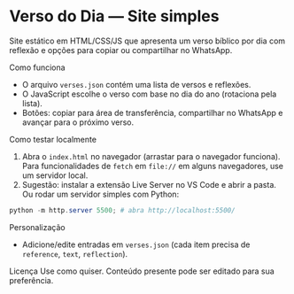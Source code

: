 # Verso do Dia — Site simples

Site estático em HTML/CSS/JS que apresenta um verso bíblico por dia com reflexão e opções para copiar ou compartilhar no WhatsApp.

Como funciona
- O arquivo `verses.json` contém uma lista de versos e reflexões.
- O JavaScript escolhe o verso com base no dia do ano (rotaciona pela lista).
- Botões: copiar para área de transferência, compartilhar no WhatsApp e avançar para o próximo verso.

Como testar localmente
1. Abra o `index.html` no navegador (arrastar para o navegador funciona). Para funcionalidades de `fetch` em `file://` em alguns navegadores, use um servidor local.
2. Sugestão: instalar a extensão Live Server no VS Code e abrir a pasta. Ou rodar um servidor simples com Python:

```powershell
python -m http.server 5500; # abra http://localhost:5500/
```

Personalização
- Adicione/edite entradas em `verses.json` (cada item precisa de `reference`, `text`, `reflection`).

Licença
Use como quiser. Conteúdo presente pode ser editado para sua preferência.
